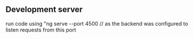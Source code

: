 
## Development server

run code using "ng serve --port 4500  // as the backend was configured to listen requests from this port

